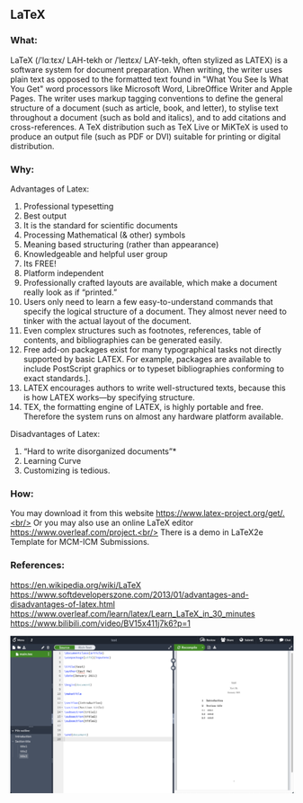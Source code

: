 ## LaTeX

### What:
LaTeX (/ˈlɑːtɛx/ LAH-tekh or /ˈleɪtɛx/ LAY-tekh, often stylized as LATEX) is a software system for document preparation. When writing, the writer uses plain text as opposed to the formatted text found in "What You See Is What You Get" word processors like Microsoft Word, LibreOffice Writer and Apple Pages. The writer uses markup tagging conventions to define the general structure of a document (such as article, book, and letter), to stylise text throughout a document (such as bold and italics), and to add citations and cross-references. A TeX distribution such as TeX Live or MiKTeX is used to produce an output file (such as PDF or DVI) suitable for printing or digital distribution.

### Why:
Advantages of Latex:<br/>
1. Professional typesetting
2. Best output
3. It is the standard for scientific documents
4. Processing Mathematical (& other) symbols
5. Meaning based structuring (rather than appearance)
6. Knowledgeable and helpful user group
7. Its FREE!
8. Platform independent
9. Professionally crafted layouts are available, which make a document really look as if “printed.”
10. Users only need to learn a few easy-to-understand commands that specify the logical structure of a document. They almost never need to tinker with the actual layout of the document.
11. Even complex structures such as footnotes, references, table of contents, and bibliographies can be generated easily.
12. Free add-on packages exist for many typographical tasks not directly supported by basic LATEX. For example, packages are available to include PostScript graphics or to typeset bibliographies conforming to exact standards.].
13. LATEX encourages authors to write well-structured texts, because this is how LATEX works—by specifying structure.
14. TEX, the formatting engine of LATEX, is highly portable and free. Therefore the system runs on almost any hardware platform available.

Disadvantages of Latex:<br/>
1. “Hard to write disorganized documents”*
2. Learning Curve
3. Customizing is tedious.

### How:
You may download it from this website https://www.latex-project.org/get/.<br/>
Or you may also use an online LaTeX editor https://www.overleaf.com/project.<br/>
There is a demo in LaTeX2e Template for MCM-ICM Submissions.<br/>

### References:<br/>
https://en.wikipedia.org/wiki/LaTeX<br/>
https://www.softdeveloperszone.com/2013/01/advantages-and-disadvantages-of-latex.html<br/>
https://www.overleaf.com/learn/latex/Learn_LaTeX_in_30_minutes<br/>
https://www.bilibili.com/video/BV15x411j7k6?p=1<br/>

![avatar](https://github.com/HeXavi8/Mathematical-Modeling/blob/main/LaTeX/overleaf.png)
